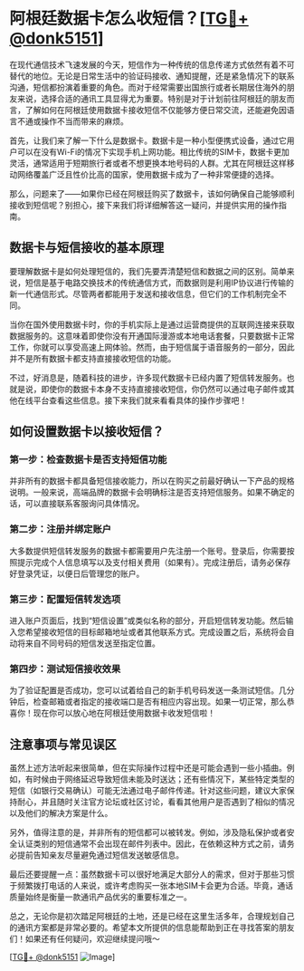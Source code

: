 # 阿根廷数据卡怎么收短信？[[TG💪+ @donk5151](https://t.me/s/donk5151)]

在现代通信技术飞速发展的今天，短信作为一种传统的信息传递方式依然有着不可替代的地位。无论是日常生活中的验证码接收、通知提醒，还是紧急情况下的联系沟通，短信都扮演着重要的角色。而对于经常需要出国旅行或者长期居住海外的朋友来说，选择合适的通讯工具显得尤为重要。特别是对于计划前往阿根廷的朋友而言，了解如何在阿根廷使用数据卡接收短信不仅能够方便日常交流，还能避免因语言不通或操作不当而带来的麻烦。

首先，让我们来了解一下什么是数据卡。数据卡是一种小型便携式设备，通过它用户可以在没有Wi-Fi的情况下实现手机上网功能。相比传统的SIM卡，数据卡更加灵活，通常适用于短期旅行者或者不想更换本地号码的人群。尤其在阿根廷这样移动网络覆盖广泛且性价比高的国家，使用数据卡成为了一种非常便捷的选择。

那么，问题来了——如果你已经在阿根廷购买了数据卡，该如何确保自己能够顺利接收到短信呢？别担心，接下来我们将详细解答这一疑问，并提供实用的操作指南。

## 数据卡与短信接收的基本原理

要理解数据卡是如何处理短信的，我们先要弄清楚短信和数据之间的区别。简单来说，短信是基于电路交换技术的传统通信方式，而数据则是利用IP协议进行传输的新一代通信形式。尽管两者都能用于发送和接收信息，但它们的工作机制完全不同。

当你在国外使用数据卡时，你的手机实际上是通过运营商提供的互联网连接来获取数据服务的。这意味着即使你没有开通国际漫游或本地电话套餐，只要数据卡正常工作，你就可以享受高速上网体验。然而，由于短信属于语音服务的一部分，因此并不是所有数据卡都支持直接接收短信的功能。

不过，好消息是，随着科技的进步，许多现代数据卡已经内置了短信转发服务。也就是说，即使你的数据卡本身不支持直接接收短信，你仍然可以通过电子邮件或其他在线平台查看这些信息。接下来我们就来看看具体的操作步骤吧！

## 如何设置数据卡以接收短信？

### 第一步：检查数据卡是否支持短信功能

并非所有的数据卡都具备短信接收能力，所以在购买之前最好确认一下产品的规格说明。一般来说，高端品牌的数据卡会明确标注是否支持短信服务。如果不确定的话，可以直接联系客服询问具体情况。

### 第二步：注册并绑定账户

大多数提供短信转发服务的数据卡都需要用户先注册一个账号。登录后，你需要按照提示完成个人信息填写以及支付相关费用（如果有）。完成注册后，请务必保存好登录凭证，以便日后管理您的账户。

### 第三步：配置短信转发选项

进入账户页面后，找到“短信设置”或类似名称的部分，开启短信转发功能。然后输入您希望接收短信的目标邮箱地址或者其他联系方式。完成设置之后，系统将会自动将来自不同号码的短信发送至指定位置。

### 第四步：测试短信接收效果

为了验证配置是否成功，您可以试着给自己的新手机号码发送一条测试短信。几分钟后，检查邮箱或者指定的接收端口是否有相应内容出现。如果一切正常，那么恭喜你！现在你可以放心地在阿根廷使用数据卡收发短信啦！

## 注意事项与常见误区

虽然上述方法听起来很简单，但在实际操作过程中还是可能会遇到一些小插曲。例如，有时候由于网络延迟导致短信未能及时送达；还有些情况下，某些特定类型的短信（如银行交易确认）可能无法通过电子邮件传递。针对这些问题，建议大家保持耐心，并且随时关注官方论坛或社区讨论，看看其他用户是否遇到了相似的情况以及他们的解决方案是什么。

另外，值得注意的是，并非所有的短信都可以被转发。例如，涉及隐私保护或者安全认证类别的短信通常不会出现在邮件列表中。因此，在依赖这种方式之前，请务必提前告知亲友尽量避免通过短信发送敏感信息。

最后还要提醒一点：虽然数据卡可以很好地满足大部分人的需求，但对于那些习惯于频繁拨打电话的人来说，或许考虑购买一张本地SIM卡会更为合适。毕竟，通话质量始终是衡量一款通讯产品优劣的重要标准之一。

总之，无论你是初次踏足阿根廷的土地，还是已经在这里生活多年，合理规划自己的通讯方案都是非常必要的。希望本文所提供的信息能帮助到正在寻找答案的朋友们！如果还有任何疑问，欢迎继续提问哦～

[[TG💪+ @donk5151](https://t.me/s/donk5151) ![Image](https://i.postimg.cc/rwNCRYN7/Snipaste-2025-04-30-17-27-05.png)]
